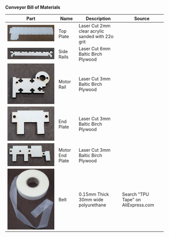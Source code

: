 **Conveyor Bill of Materials**

|Part| Name | Description | Source |
| --- | --- | --- | --- |
|![Sorting](topPlate.jpg "Sorting")|Top Plate|Laser Cut 2mm clear acrylic sanded with 22o grit| | |
|![Sorting](sideRail.jpg "Sorting")|Side Rails|Laser Cut 6mm Baltic Birch Plywood| |
|![Sorting](motorRail.jpg "Sorting")|Motor Rail|Laser Cut 3mm Baltic Birch Plywood| |
|![Sorting](endPlate.jpg "Sorting")|End Plate|Laser Cut 3mm Baltic Birch Plywood| |
|![Sorting](motorEndPlate.jpg "Sorting")|Motor End Plate|Laser Cut 3mm Baltic Birch Plywood| |
|![Sorting](belt.jpg "Sorting")|Belt|0.15mm Thick 30mm wide polyurethane | Search "TPU Tape" on AliExpress.com |










